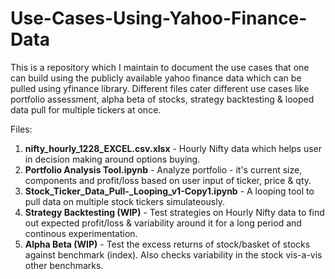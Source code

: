 # Use-Cases-Using-Yahoo-Finance-Data
This is a repository which I maintain to document the use cases that one can build using the publicly available yahoo finance data which can be pulled using yfinance library. Different files cater different use cases like portfolio assessment, alpha beta of stocks, strategy backtesting & looped data pull for multiple tickers at once.

Files:
1. **nifty_hourly_1228_EXCEL.csv.xlsx** - Hourly Nifty data which helps user in decision making around options buying.
2. **Portfolio Analysis Tool.ipynb** - Analyze portfolio - it's current size, components and profit/loss based on user input of ticker, price & qty.
3. **Stock_Ticker_Data_Pull-_Looping_v1-Copy1.ipynb** - A looping tool to pull data on multiple stock tickers simulateously.
4. **Strategy Backtesting (WIP)** - Test strategies on Hourly Nifty data to find out expected profit/loss & variability around it for a long period and continous experimentation.
5. **Alpha Beta (WIP)** - Test the excess returns of stock/basket of stocks against benchmark (index). Also checks variability in the stock vis-a-vis other benchmarks.

